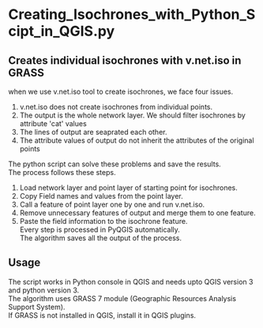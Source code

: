 # Creating_Isochrones_with_Python_Scipt_in_QGIS.py

## Creates individual isochrones with v.net.iso in GRASS
when we use v.net.iso tool to create isochrones, we face four issues.
  1. v.net.iso does not create isochrones from individual points.
  2. The output is the whole network layer. We should filter isochrones by attribute 'cat' values
  3. The lines of output are seaprated each other.
  4. The attribute values of output do not inherit the attributes of the original points

The python script can solve these problems and save the results.\
The process follows these steps.
  1. Load network layer and point layer of starting point for isochrones.
  2. Copy Field names and values from the point layer.
  3. Call a feature of point layer one by one and run v.net.iso.
  4. Remove unnecessary features of output and merge them to one feature.
  5. Paste the field information to the isochrone feature.\
Every step is processed in PyQGIS automatically.\
The algorithm saves all the output of the process.

## Usage
The script works in Python console in QGIS and needs upto QGIS version 3 and python version 3.\
The algorithm uses GRASS 7 module (Geographic Resources Analysis Support System).\
If GRASS is not installed in QGIS, install it in QGIS plugins.
